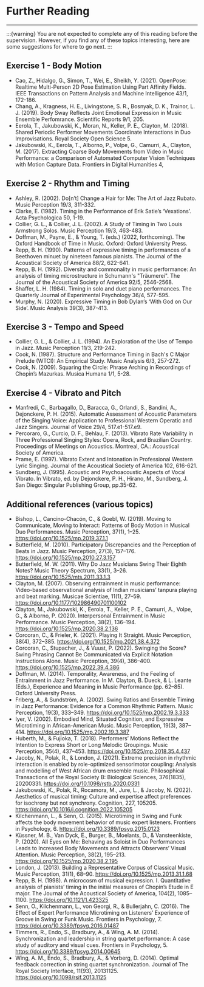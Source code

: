 # Further Reading
---
:::{warning}
You are not expected to complete any of this reading before the supervision. However, if you find any of these topics interesting, here are some suggestions for where to go next.
:::

## Exercise 1 - Body Motion
- Cao, Z., Hidalgo, G., Simon, T., Wei, E., Sheikh, Y. (2021). OpenPose: Realtime Multi-Person 2D Pose Estimation Using Part Affinity Fields. IEEE Transactions on Pattern Analysis and Machine Intelligence 43/1, 172-186.
- Chang, A., Kragness, H. E., Livingstone, S. R., Bosnyak, D. K., Trainor, L. J. (2019). Body Sway Reflects Joint Emotional Expression in Music Ensemble Perfomrance. Scientific Reports 9/1, 205.
- Eerola, T., Jakubowski, K., Moran, N., Keller, P. E., Clayton, M. (2018). Shared Periodic Performer Movements Coordinate Interactions in Duo Improvisations. Royal Society Open Science 5.
- Jakubowski, K., Eerola, T., Alborno, P., Volpe, G., Camurri, A., Clayton, M. (2017). Extracting Coarse Body Movements from Video in Music Performance: a Comparison of Automated Computer Vision Techniques with Motion Capture Data. Frontiers in Digital Humanities 4, 

## Exercise 2 - Rhythm and Timing
- Ashley, R. (2002). Do[n’t] Change a Hair for Me: The Art of Jazz Rubato. Music Perception 19/3, 311-332.
- Clarke, E. (1982). Timing in the Performance of Erik Satie’s ‘Vexations’. Acta Psychologica 50, 1-19.
- Collier, G. L., & Collier, J. L. (2002). A Study of Timing in Two Louis Armstrong Solos. Music Perception 19/3, 463-483.
- Doffman, M., Payne, E., & Young, T. (eds.) (2022, forthcoming). The Oxford Handbook of Time in Music. Oxford: Oxford University Press.
- Repp, B. H. (1990). Patterns of expressive timing in performances of a Beethoven minuet by nineteen famous pianists. The Journal of the Acoustical Society of America 88/2, 622-641.
- Repp, B. H. (1992). Diversity and commonality in music performance: An analysis of timing microstructure in Schumann's "Träumerei". The Journal of the Acoustical Society of America 92/5, 2546-2568.
- Shaffer, L. H. (1984). Timing in solo and duet piano performances. The Quarterly Journal of Experimental Psychology 36/4, 577-595.
- Murphy, N. (2020). Expressive Timing in Bob Dylan’s ‘With God on Our Side’. Music Analysis 39(3), 387-413.

## Exercise 3 - Tempo and Speed
- Collier, G. L., & Collier, J. L. (1994). An Exploration of the Use of Tempo in Jazz. Music Perception 11/3, 219-242.
- Cook, N. (1987). Structure and Performance Timing in Bach's C Major Prelude (WTCI): An Empirical Study. Music Analysis 6/3, 257-272.
- Cook, N. (2009). Squaring the Circle: Phrase Arching in Recordings of Chopin’s Mazurkas. Musica Humana 1/1, 5-28.

## Exercise 4 - Vibrato and Pitch
- Manfredi, C., Barbagallo, D., Baracca, G., Orlandi, S., Bandini, A., Dejonckere, P. H. (2015). Automatic Assessment of Acoustic Parameters of the Singing Voice: Application to Professional Western Operatic and Jazz Singers. Journal of Voice 29/4, 517.e1-517.e9.
- Percoraro, G., Curcio, D. F., Behlau, F. (2013). Vibrato Rate Variability in Three Professional Singing Styles: Opera, Rock, and Brazilian Country. Proceedings of Meetings on Acoustics. Montreal, CA.: Acoustical Society of America.
- Prame, E. (1997). Vibrato Extent and Intonation in Professional Western Lyric Singing. Journal of the Acoustical Society of America 102, 616-621.
- Sundberg, J. (1995). Acoustic and Psychoacoustic Aspects of Vocal Vibrato. In Vibrato, ed. by Dejonckere, P. H., Hirano, M., Sundberg, J. San Diego: Singular Publishing Group, pp.35-62.

## Additional references (various topics)

- Bishop, L., Cancino-Chacón, C., & Goebl, W. (2019). Moving to Communicate, Moving to Interact: Patterns of Body Motion in Musical Duo Performances. Music Perception, 37(1), 1–25. https://doi.org/10.1525/mp.2019.37.1.1
- Butterfield, M. (2010). Participatory Discrepancies and the Perception of Beats in Jazz. Music Perception, 27(3), 157–176. https://doi.org/10.1525/mp.2010.27.3.157
- Butterfield, M. W. (2011). Why Do Jazz Musicians Swing Their Eighth Notes? Music Theory Spectrum, 33(1), 3–26. https://doi.org/10.1525/mts.2011.33.1.3
- Clayton, M. (2007). Observing entrainment in music performance: Video-based observational analysis of Indian musicians’ tanpura playing and beat marking. Musicae Scientiae, 11(1), 27–59. https://doi.org/10.1177/102986490701100102
- Clayton, M., Jakubowski, K., Eerola, T., Keller, P. E., Camurri, A., Volpe, G., & Alborno, P. (2020). Interpersonal Entrainment in Music Performance. Music Perception, 38(2), 136–194. https://doi.org/10.1525/mp.2020.38.2.136
- Corcoran, C., & Frieler, K. (2021). Playing It Straight. Music Perception, 38(4), 372–385. https://doi.org/10.1525/mp.2021.38.4.372
- Corcoran, C., Stupacher, J., & Vuust, P. (2022). Swinging the Score? Swing Phrasing Cannot Be Communicated via Explicit Notation Instructions Alone. Music Perception, 39(4), 386–400. https://doi.org/10.1525/mp.2022.39.4.386
- Doffman, M. (2014). Temporality, Awareness, and the Feeling of Entrainment in Jazz Performance. In M. Clayton, B. Dueck, & L. Leante (Eds.), Experience and Meaning in Music Performance (pp. 62–85). Oxford University Press.
- Friberg, A., & Sundström, A. (2002). Swing Ratios and Ensemble Timing in Jazz Performance: Evidence for a Common Rhythmic Pattern. Music Perception, 19(3), 333–349. https://doi.org/10.1525/mp.2002.19.3.333
- Iyer, V. (2002). Embodied Mind, Situated Cognition, and Expressive Microtiming in African-American Music. Music Perception, 19(3), 387–414. https://doi.org/10.1525/mp.2002.19.3.387
- Huberth, M., & Fujioka, T. (2018). Performers’ Motions Reflect the Intention to Express Short or Long Melodic Groupings. Music Perception, 35(4), 437–453. https://doi.org/10.1525/mp.2018.35.4.437
- Jacoby, N., Polak, R., & London, J. (2021). Extreme precision in rhythmic interaction is enabled by role-optimized sensorimotor coupling: Analysis and modelling of West African drum ensemble music. Philosophical Transactions of the Royal Society B: Biological Sciences, 376(1835), 20200331. https://doi.org/10.1098/rstb.2020.0331
- Jakubowski, K., Polak, R., Rocamora, M., Jure, L., & Jacoby, N. (2022). Aesthetics of musical timing: Culture and expertise affect preferences for isochrony but not synchrony. Cognition, 227, 105205. https://doi.org/10.1016/j.cognition.2022.105205
- Kilchenmann, L., & Senn, O. (2015). Microtiming in Swing and Funk affects the body movement behavior of music expert listeners. Frontiers in Psychology, 6. https://doi.org/10.3389/fpsyg.2015.0123
- Küssner, M. B., Van Dyck, E., Burger, B., Moelants, D., & Vansteenkiste, P. (2020). All Eyes on Me: Behaving as Soloist in Duo Performances Leads to Increased Body Movements and Attracts Observers’ Visual Attention. Music Perception, 38(2), 195–213. https://doi.org/10.1525/mp.2020.38.2.195
- London, J. (2013). Building a Representative Corpus of Classical Music. Music Perception, 31(1), 68–90. https://doi.org/10.1525/mp.2013.31.1.68
- Repp, B. H. (1998). A microcosm of musical expression. I. Quantitative analysis of pianists’ timing in the initial measures of Chopin’s Etude in E major. The Journal of the Acoustical Society of America, 104(2), 1085–1100. https://doi.org/10.1121/1.423325
- Senn, O., Kilchenmann, L., von Georgi, R., & Bullerjahn, C. (2016). The Effect of Expert Performance Microtiming on Listeners’ Experience of Groove in Swing or Funk Music. Frontiers in Psychology, 7. https://doi.org/10.3389/fpsyg.2016.01487
- Timmers, R., Endo, S., Bradbury, A., & Wing, A. M. (2014). Synchronization and leadership in string quartet performance: A case study of auditory and visual cues. Frontiers in Psychology, 5. https://doi.org/10.3389/fpsyg.2014.00645
- Wing, A. M., Endo, S., Bradbury, A., & Vorberg, D. (2014). Optimal feedback correction in string quartet synchronization. Journal of The Royal Society Interface, 11(93), 20131125. https://doi.org/10.1098/rsif.2013.1125
